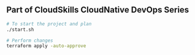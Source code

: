 ## Part of CloudSkills CloudNative DevOps Series

```bash
# To start the project and plan
./start.sh

# Perform changes
terraform apply -auto-approve

```
